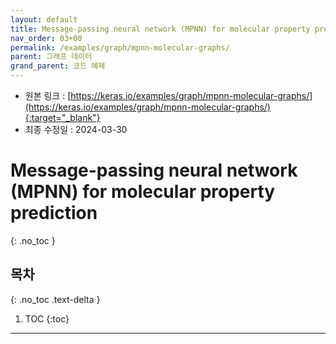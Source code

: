 ```yaml
---
layout: default
title: Message-passing neural network (MPNN) for molecular property prediction
nav_order: 03+00
permalink: /examples/graph/mpnn-molecular-graphs/
parent: 그래프 데이터
grand_parent: 코드 예제
---
```


* 원본 링크 : [https://keras.io/examples/graph/mpnn-molecular-graphs/](https://keras.io/examples/graph/mpnn-molecular-graphs/){:target="_blank"}
* 최종 수정일 : 2024-03-30

# Message-passing neural network (MPNN) for molecular property prediction
{: .no_toc }

## 목차
{: .no_toc .text-delta }

1. TOC
{:toc}

---
